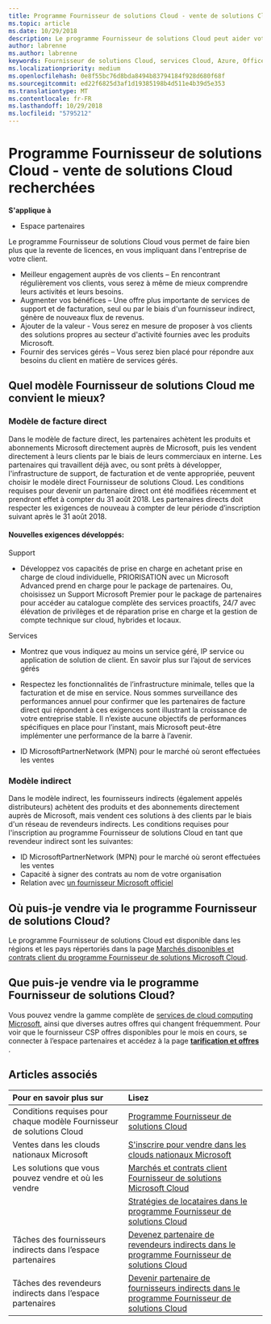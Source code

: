 ```yaml
---
title: Programme Fournisseur de solutions Cloud - vente de solutions Cloud recherchées | Espace partenaires
ms.topic: article
ms.date: 10/29/2018
description: Le programme Fournisseur de solutions Cloud peut aider votre entreprise à croître avec de nouveaux clients et de nouvelles compétences.
author: labrenne
ms.author: labrenne
keywords: Fournisseur de solutions Cloud, services Cloud, Azure, Office365, Dynamics, partenaire fournisseur de solutions Cloud, vente par fournisseur de solutions Cloud, partenaire direct, partenaire fournisseur de solutionsCloud direct, revendeur fournisseur de solutionsCloud indirect, fournisseur de solutionsCloud direct, fournisseur de solutionsCloud indirect, modèle direct, modèle indirect, revendeur indirect, fournisseur indirect, fournisseur, distributeur, programme fournisseur de solutions cloud
ms.localizationpriority: medium
ms.openlocfilehash: 0e8f55bc76d8bda8494b83794184f928d680f68f
ms.sourcegitcommit: ed22f6825d3af1d19385198b4d511e4b39d5e353
ms.translationtype: MT
ms.contentlocale: fr-FR
ms.lasthandoff: 10/29/2018
ms.locfileid: "5795212"
---
```

# <a name="cloud-solution-provider-program---selling-in-demand-cloud-solutions"></a>Programme Fournisseur de solutions Cloud - vente de solutions Cloud recherchées 

**S'applique à**

-  Espace partenaires

Le programme Fournisseur de solutions Cloud vous permet de faire bien plus que la revente de licences, en vous impliquant dans l'entreprise de votre client.
 
- Meilleur engagement auprès de vos clients – En rencontrant régulièrement vos clients, vous serez à même de mieux comprendre leurs activités et leurs besoins.
- Augmenter vos bénéfices – Une offre plus importante de services de support et de facturation, seul ou par le biais d'un fournisseur indirect, génère de nouveaux flux de revenus.  
- Ajouter de la valeur - Vous serez en mesure de proposer à vos clients des solutions propres au secteur d'activité fournies avec les produits Microsoft.
- Fournir des services gérés – Vous serez bien placé pour répondre aux besoins du client en matière de services gérés. 

## <a name="which-csp-model-is-best-for-me"></a>Quel modèle Fournisseur de solutions Cloud me convient le mieux?

### <a name="direct-bill-model"></a>Modèle de facture direct

 Dans le modèle de facture direct, les partenaires achètent les produits et abonnements Microsoft directement auprès de Microsoft, puis les vendent directement à leurs clients par le biais de leurs commerciaux en interne. Les partenaires qui travaillent déjà avec, ou sont prêts à développer, l'infrastructure de support, de facturation et de vente appropriée, peuvent choisir le modèle direct Fournisseur de solutions Cloud. Les conditions requises pour devenir un partenaire direct ont été modifiées récemment et prendront effet à compter du 31 août 2018. Les partenaires directs doit respecter les exigences de nouveau à compter de leur période d’inscription suivant après le 31 août 2018.


#### <a name="new-expanded-requirements"></a>Nouvelles exigences développés:

Support
- Développez vos capacités de prise en charge en achetant prise en charge de cloud individuelle, PRIORISATION avec un Microsoft Advanced prend en charge pour le package de partenaires. Ou, choisissez un Support Microsoft Premier pour le package de partenaires pour accéder au catalogue complète des services proactifs, 24/7 avec élévation de privilèges et de réparation prise en charge et la gestion de compte technique sur cloud, hybrides et locaux. 

Services

- Montrez que vous indiquez au moins un service géré, IP service ou application de solution de client. En savoir plus sur l’ajout de services gérés

- Respectez les fonctionnalités de l’infrastructure minimale, telles que la facturation et de mise en service.
Nous sommes surveillance des performances annuel pour confirmer que les partenaires de facture direct qui répondent à ces exigences sont illustrant la croissance de votre entreprise stable. Il n’existe aucune objectifs de performances spécifiques en place pour l’instant, mais Microsoft peut-être implémenter une performance de la barre à l’avenir. 

- ID MicrosoftPartnerNetwork (MPN) pour le marché où seront effectuées les ventes


### <a name="indirect-model"></a>Modèle indirect

Dans le modèle indirect, les fournisseurs indirects (également appelés distributeurs) achètent des produits et des abonnements directement auprès de Microsoft, mais vendent ces solutions à des clients par le biais d'un réseau de revendeurs indirects. Les conditions requises pour l'inscription au programme Fournisseur de solutions Cloud en tant que revendeur indirect sont les suivantes:

- ID MicrosoftPartnerNetwork (MPN) pour le marché où seront effectuées les ventes
- Capacité à signer des contrats au nom de votre organisation
- Relation avec [un fournisseur Microsoft officiel](https://partnercenter.microsoft.com/partner/find-a-provider)


## <a name="where-can-i-sell-through-the-csp-program"></a>Où puis-je vendre via le programme Fournisseur de solutions Cloud?

Le programme Fournisseur de solutions Cloud est disponible dans les régions et les pays répertoriés dans la page [Marchés disponibles et contrats client du programme Fournisseur de solutions Microsoft Cloud](agreements.md).  

## <a name="what-can-i-sell-through-the-csp-program"></a>Que puis-je vendre via le programme Fournisseur de solutions Cloud?

Vous pouvez vendre la gamme complète de [services de cloud computing Microsoft](https://partner.microsoft.com/cloud-solution-provider/products-and-services), ainsi que diverses autres offres qui changent fréquemment. Pour voir que le fournisseur CSP offres disponibles pour le mois en cours, se connecter à l’espace partenaires et accédez à la page [**tarification et offres**](https://partnercenter.microsoft.com/pcv/sales) .

## <a name="see-also"></a>Articles associés 


|**Pour en savoir plus sur**   |**Lisez**   |
|:---------------------------|:--------------------|
|Conditions requises pour chaque modèle Fournisseur de solutions Cloud   | [Programme Fournisseur de solutions Cloud](https://partnercenter.microsoft.com/partner/cloud-solution-provider)|
|Ventes dans les clouds nationaux Microsoft   | [S'inscrire pour vendre dans les clouds nationaux Microsoft](csp-national-clouds-overview.md)|
|Les solutions que vous pouvez vendre et où les vendre   |[Marchés et contrats client Fournisseur de solutions Microsoft Cloud](agreements.md)|
|  | [Stratégies de locataires dans le programme Fournisseur de solutions Cloud](regional-authorization-overview.md)
|Tâches des fournisseurs indirects dans l’espace partenaires  |[Devenez partenaire de revendeurs indirects dans le programme Fournisseur de solutions Cloud](indirect-provider-tasks-in-partner-center.md)|
|Tâches des revendeurs indirects dans l’espace partenaires   |[Devenir partenaire de fournisseurs indirects dans le programme Fournisseur de solutions Cloud](indirect-reseller-tasks-in-partner-center.md)|
